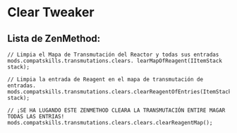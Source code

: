 # Clear Tweaker

## Lista de ZenMethod:

    // Limpia el Mapa de Transmutación del Reactor y todas sus entradas
    mods.compatskills.transmutations.clears. learMapOfReagent(IItemStack stack);
    
    // Limpia la entrada de Reagent en el mapa de transmutación de entradas.
    mods.compatskills.transmutations.clears.clearReagentOfEntries(ItemStack stack);
    
    // ¡SE HA LUGANDO ESTE ZENMETHOD CLEARA LA TRANSMUTACIÓN ENTIRE MAGAR TODAS LAS ENTRIAS!
    mods.compatskills.transmutations.clears.clears.clearReagentMap();